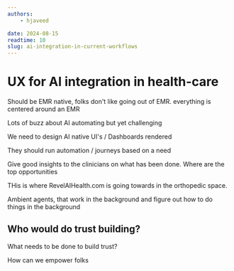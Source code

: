 ```yaml
---
authors:
    - hjaveed

date: 2024-08-15
readtime: 10
slug: ai-integration-in-current-workflows
---
```


# UX for AI integration in health-care

Should be EMR native, folks don't like going out of EMR. everything is centered around an EMR

Lots of buzz about AI automating but yet challenging

We need to design AI native UI's / Dashboards rendered

They should run automation / journeys based on a need

Give good insights to the clinicians on what has been done. Where are the top opportunities

THis is where RevelAIHealth.com is going towards in the orthopedic space. 

Ambient agents, that work in the background and figure out how to do things in the background


## Who would do trust building?

What needs to be done to build trust?

How can we empower folks